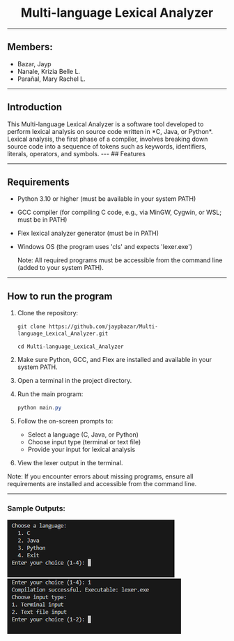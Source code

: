 # <center>Multi-language Lexical Analyzer
---
## Members:
- Bazar, Jayp 
- Nanale, Krizia Belle L.
- Parañal, Mary Rachel L.
---
## Introduction
<p>This Multi-language Lexical Analyzer is a software tool developed to perform lexical analysis on source code written in *C, Java, or Python*. Lexical analysis, the first phase of a compiler, involves breaking down source code into a sequence of tokens such as keywords, identifiers, literals, operators, and symbols.
---
## Features

---
## Requirements
- Python 3.10 or higher (must be available in your system PATH)
- GCC compiler (for compiling C code, e.g., via MinGW, Cygwin, or WSL; must be in PATH)
- Flex lexical analyzer generator (must be in PATH)
- Windows OS (the program uses 'cls' and expects 'lexer.exe')

    Note: All required programs must be accessible from the command line (added to your system PATH).
---
## How to run the program
1. Clone the repository:
   ```
   git clone https://github.com/jaypbazar/Multi-language_Lexical_Analyzer.git
   ```
   
   ```
   cd Multi-language_Lexical_Analyzer
   ```
2. Make sure Python, GCC, and Flex are installed and available in your system PATH.
3. Open a terminal in the project directory.
4. Run the main program:
   ```powershell
   python main.py
   ```
5. Follow the on-screen prompts to:
   - Select a language (C, Java, or Python)
   - Choose input type (terminal or text file)
   - Provide your input for lexical analysis
6. View the lexer output in the terminal.

Note: If you encounter errors about missing programs, ensure all requirements are installed and accessible from the command line.

---

### Sample Outputs:
![Choosing a language](sample_outputs/1.png)
![Choosing input type](sample_outputs/2.png)